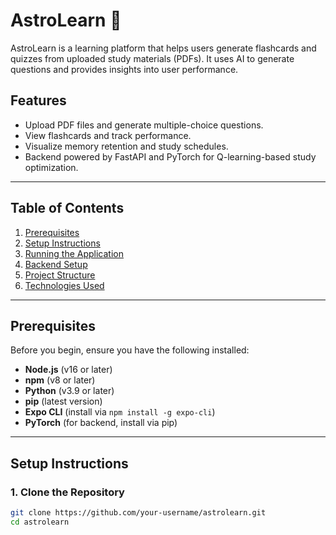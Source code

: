 # AstroLearn 🌌

AstroLearn is a learning platform that helps users generate flashcards and quizzes from uploaded study materials (PDFs). It uses AI to generate questions and provides insights into user performance.

## Features
- Upload PDF files and generate multiple-choice questions.
- View flashcards and track performance.
- Visualize memory retention and study schedules.
- Backend powered by FastAPI and PyTorch for Q-learning-based study optimization.

---

## Table of Contents
1. [Prerequisites](#prerequisites)
2. [Setup Instructions](#setup-instructions)
3. [Running the Application](#running-the-application)
4. [Backend Setup](#backend-setup)
5. [Project Structure](#project-structure)
6. [Technologies Used](#technologies-used)

---

## Prerequisites
Before you begin, ensure you have the following installed:
- **Node.js** (v16 or later)
- **npm** (v8 or later)
- **Python** (v3.9 or later)
- **pip** (latest version)
- **Expo CLI** (install via `npm install -g expo-cli`)
- **PyTorch** (for backend, install via pip)

---

## Setup Instructions

### 1. Clone the Repository
```bash
git clone https://github.com/your-username/astrolearn.git
cd astrolearn
